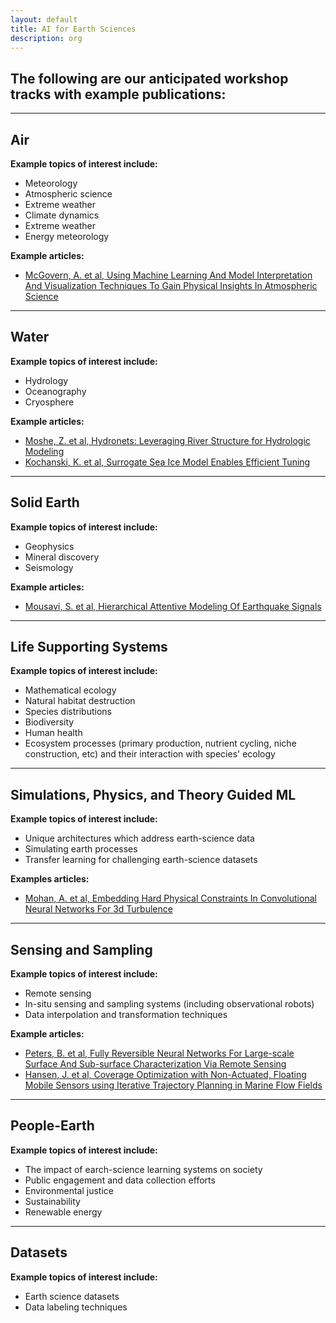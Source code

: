 ```yaml
---
layout: default
title: AI for Earth Sciences
description: org
---  
```


## The following are our anticipated workshop tracks with example publications: 

---  

## Air

<b>Example topics of interest include:</b> 

* Meteorology   
* Atmospheric science  
* Extreme weather  
* Climate dynamics         
* Extreme weather  
* Energy meteorology 

<b>Example articles:</b>  

* [McGovern, A. et al, Using Machine Learning And Model Interpretation And Visualization Techniques To Gain Physical Insights In Atmospheric Science](https://ai4earthscience.github.io/iclr-2020-workshop/papers/ai4earth16.pdf)  

---  

## Water   

<b>Example topics of interest include:</b>   

* Hydrology  
* Oceanography  
* Cryosphere  

<b>Example articles:</b>   

* [Moshe, Z. et al, Hydronets: Leveraging River Structure for Hydrologic Modeling](https://ai4earthscience.github.io/iclr-2020-workshop/papers/ai4earth04.pdf)  
* [Kochanski, K. et al, Surrogate Sea Ice Model Enables Efficient Tuning](https://ai4earthscience.github.io/iclr-2020-workshop/papers/ai4earth26.pdf)   

---  

## Solid Earth   

<b>Example topics of interest include:</b>   

* Geophysics  
* Mineral discovery  
* Seismology

<b>Example articles:</b>   

* [Mousavi, S. et al, Hierarchical Attentive Modeling Of Earthquake Signals](https://www.researchgate.net/publication/343542274_HIERARCHICAL_ATTENTIVE_MODELING_OF_EARTH-_QUAKE_SIGNALS)

---  

## Life Supporting Systems   

<b>Example topics of interest include:</b>   

* Mathematical ecology
* Natural habitat destruction 
* Species distributions  
* Biodiversity  
* Human health  
* Ecosystem processes (primary production, nutrient cycling, niche construction, etc) and their interaction with species' ecology  

---  

## Simulations, Physics, and Theory Guided ML    

<b>Example topics of interest include:</b>   

* Unique architectures which address earth-science data  
* Simulating earth processes  
* Transfer learning for challenging earth-science datasets  

<b>Examples articles:</b>   

* [Mohan, A. et al, Embedding Hard Physical Constraints In Convolutional Neural Networks For 3d Turbulence](https://ai4earthscience.github.io/iclr-2020-workshop/papers/ai4earth14.pdf)  

---  

## Sensing and Sampling    

<b>Example topics of interest include:</b>   

* Remote sensing  
* In-situ sensing and sampling systems (including observational robots)   
* Data interpolation and transformation techniques  

<b>Example articles:</b>   

* [Peters, B. et al, Fully Reversible Neural Networks For Large-scale Surface And Sub-surface Characterization Via Remote Sensing](https://ai4earthscience.github.io/iclr-2020-workshop/papers/ai4earth24.pdf)   
* [Hansen, J. et al, Coverage Optimization with Non-Actuated, Floating Mobile Sensors
using Iterative Trajectory Planning in Marine Flow Fields](https://www.cim.mcgill.ca/~mrl/pubs/jhansen/IROS2018.pdf)

---  

## People-Earth    

<b>Example topics of interest include:</b>   

* The impact of earch-science learning systems on society    
* Public engagement and data collection efforts  
* Environmental justice  
* Sustainability    
* Renewable energy 

--- 

## Datasets  
<b>Example topics of interest include:</b>   

* Earth science datasets   
* Data labeling techniques  




